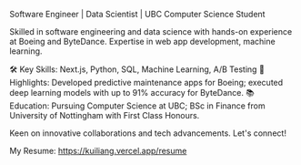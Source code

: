 Software Engineer | Data Scientist | UBC Computer Science Student

Skilled in software engineering and data science with hands-on experience at Boeing and ByteDance. Expertise in web app development, machine learning.

🛠 Key Skills: Next.js, Python, SQL, Machine Learning, A/B Testing
💼 Highlights: Developed predictive maintenance apps for Boeing; executed deep learning models with up to 91% accuracy for ByteDance.
📚 Education: Pursuing Computer Science at UBC; BSc in Finance from University of Nottingham with First Class Honours.

Keen on innovative collaborations and tech advancements. Let's connect!

My Resume: https://kuiliang.vercel.app/resume
